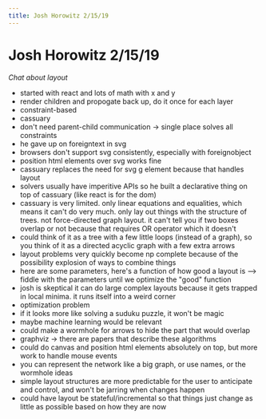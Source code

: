 ```yaml
---
title: Josh Horowitz 2/15/19
---
```


# Josh Horowitz 2/15/19

_Chat about layout_

- started with react and lots of math with x and y
- render children and propogate back up, do it once for each layer
- constraint-based 
- cassuary
- don't need parent-child communication -> single place solves all constraints
- he gave up on foreigntext in svg
- browsers don't support svg consistently, especially with foreignobject
- position html elements over svg works fine
- cassuary replaces the need for svg g element because that handles layout
- solvers usually have imperitive APIs so he built a declarative thing on top of cassuary (like react is for the dom)
- cassuary is very limited. only linear equations and equalities, which means it can't do very much. only lay out things with the structure of trees. not force-directed graph layout. it can't tell you if two boxes overlap or not because that requires OR operator which it doesn't
- could think of it as a tree with a few little loops (instead of a graph), so you think of it as a directed acyclic graph with a few extra arrows
- layout problems very quickly become np complete because of the possibility explosion of ways to combine things
- here are some parameters, here's a function of how good a layout is --> fiddle with the parameters until we optimize the "good" function
- josh is skeptical it can do large complex layouts because it gets trapped in local minima. it runs itself into a weird corner
- optimization problem
- if it looks more like solving a suduku puzzle, it won't be magic
- maybe machine learning would be relevant
- could make a wormhole for arrows to hide the part that would overlap
- graphviz -> there are papers that describe these algorithms
- could do canvas and position html elements absolutely on top, but more work to handle mouse events 
- you can represent the network like a big graph, or use names, or the wormhole ideas
- simple layout structures are more predictable for the user to anticipate and control, and won't be jarring when changes happen
- could have layout be stateful/incremental so that things just change as little as possible based on how they are now